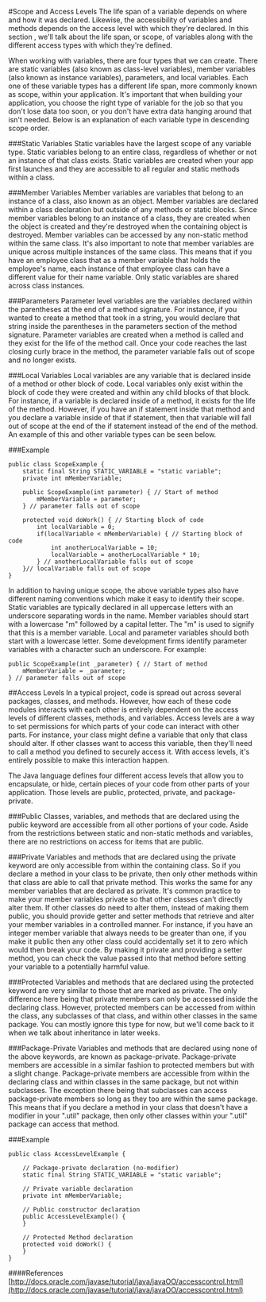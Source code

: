 #Scope and Access Levels
The life span of a variable depends on where and how it was declared. Likewise, the accessibility of variables and methods depends on the access level with which they're declared. In this section , we'll talk about the life span, or scope, of variables along with the different access types with which they're defined.

When working with variables, there are four types that we can create. There are static variables (also known as class-level variables), member variables (also known as instance variables), parameters, and local variables. Each one of these variable types has a different life span, more commonly known as scope, within your application. It's important that when building your application, you choose the right type of variable for the job so that you don't lose data too soon, or you don't have extra data hanging around that isn't needed. Below is an explanation of each variable type in descending scope order.

###Static Variables
Static variables have the largest scope of any variable type. Static variables belong to an entire class, regardless of whether or not an instance of that class exists. Static variables are created when your app first launches and they are accessible to all regular and static methods within a class.

###Member Variables
Member variables are variables that belong to an instance of a class, also known as an object. Member variables are declared within a class declaration but outside of any methods or static blocks. Since member variables belong to an instance of a class, they are created when the object is created and they're destroyed when the containing object is destroyed. Member variables can be accessed by any non-static method within the same class. It's also important to note that member variables are unique across multiple instances of the same class. This means that if you have an employee class that as a member variable that holds the employee's name, each instance of that employee class can have a different value for their name variable. Only static variables are shared across class instances.

###Parameters
Parameter level variables are the variables declared within the parentheses at the end of a method signature. For instance, if you wanted to create a method that took in a string, you would declare that string inside the parentheses in the parameters section of the method signature. Parameter variables are created when a method is called and they exist for the life of the method call. Once your code reaches the last closing curly brace in the method, the parameter variable falls out of scope and no longer exists.

###Local Variables
Local variables are any variable that is declared inside of a method or other block of code. Local variables only exist within the block of code they were created and within any child blocks of that block. For instance, if a variable is declared inside of a method, it exists for the life of the method. However, if you have an if statement inside that method and you declare a variable inside of that if statement, then that variable will fall out of scope at the end of the if statement instead of the end of the method. An example of this and other variable types can be seen below.

###Example
```
public class ScopeExample {
	static final String STATIC_VARIABLE = "static variable";
	private int mMemberVariable;
	
	public ScopeExample(int parameter) { // Start of method
		mMemberVariable = parameter;
	} // parameter falls out of scope
	
	protected void doWork() { // Starting block of code
		int localVariable = 0;
		if(localVariable < mMemberVariable) { // Starting block of code
			int anotherLocalVariable = 10;
			localVariable = anotherLocalVariable * 10;
		} // anotherLocalVariable falls out of scope
	}// localVariable falls out of scope
}
```

In addition to having unique scope, the above variable types also have different naming conventions which make it easy to identify their scope. Static variables are typically declared in all uppercase letters with an underscore separating words in the name. Member variables should start with a lowercase "m" followed by a capital letter. The "m" is used to signify that this is a member variable. Local and parameter variables should both start with a lowercase letter.  Some development firms identify parameter variables with a character such an underscore.  For example:

```
public ScopeExample(int _parameter) { // Start of method
    mMemberVariable = _parameter;
} // parameter falls out of scope
```

##Access Levels
In a typical project, code is spread out across several packages, classes, and methods. However, how each of these code modules interacts with each other is entirely dependent on the access levels of different classes, methods, and variables. Access levels are a way to set permissions for which parts of your code can interact with other parts. For instance, your class might define a variable that only that class should alter. If other classes want to access this variable, then they'll need to call a method you defined to securely access it. With access levels, it's entirely possible to make this interaction happen.

The Java language defines four different access levels that allow you to encapsulate, or hide, certain pieces of your code from other parts of your application. Those levels are public, protected, private, and package-private.

###Public
Classes, variables, and methods that are declared using the public keyword are accessible from all other portions of your code. Aside from the restrictions between static and non-static methods and variables, there are no restrictions on access for items that are public.

###Private
Variables and methods that are declared using the private keyword are only accessible from within the containing class. So if you declare a method in your class to be private, then only other methods within that class are able to call that private method. This works the same for any member variables that are declared as private. It's common practice to make your member variables private so that other classes can't directly alter them. If other classes do need to alter them, instead of making them public, you should provide getter and setter methods that retrieve and alter your member variables in a controlled manner. For instance, if you have an integer member variable that always needs to be greater than one, if you make it public then any other class could accidentally set it to zero which would then break your code. By making it private and providing a setter method, you can check the value passed into that method before setting your variable to a potentially harmful value.

###Protected
Variables and methods that are declared using the protected keyword are very similar to those that are marked as private. The only difference here being that private members can only be accessed inside the declaring class. However, protected members can be accessed from within the class, any subclasses of that class, and within other classes in the same package. You can mostly ignore this type for now, but we'll come back to it when we talk about inheritance in later weeks.

###Package-Private
Variables and methods that are declared using none of the above keywords, are known as package-private. Package-private members are accessible in a similar fashion to protected members but with a slight change. Package-private members are accessible from within the declaring class and within classes in the same package, but not within subclasses. The exception there being that subclasses can access package-private members so long as they too are within the same package. This means that if you declare a method in your class that doesn't have a modifier in your ".util" package, then only other classes within your ".util" package can access that method.

###Example
```
public class AccessLevelExample {

	// Package-private declaration (no-modifier)
	static final String STATIC_VARIABLE = "static variable";
	
	// Private variable declaration
	private int mMemberVariable;
	
	// Public constructor declaration
	public AccessLevelExample() {
	}
	
	// Protected Method declaration
	protected void doWork() {
	}
}
```

####References
 [http://docs.oracle.com/javase/tutorial/java/javaOO/accesscontrol.html](http://docs.oracle.com/javase/tutorial/java/javaOO/accesscontrol.html)